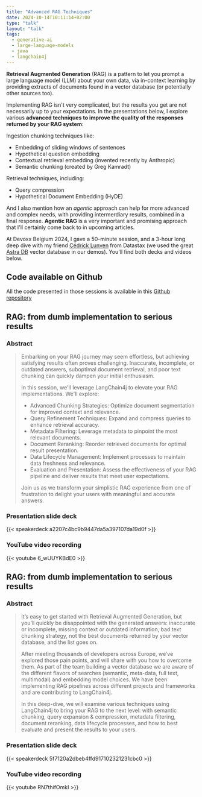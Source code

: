 ```yaml
---
title: "Advanced RAG Techniques"
date: 2024-10-14T10:11:14+02:00
type: "talk"
layout: "talk"
tags:
  - generative-ai
  - large-language-models
  - java
  - langchain4j
---
```


**Retrieval Augmented Generation** (RAG) is a pattern to let you prompt a large language model (LLM) about your own data, via in-context learning by providing extracts of documents found in a vector database (or potentially other sources too).

Implementing RAG isn't very complicated, but the results you get are not necessarily up to your expectations. In the presentations below, I explore various **advanced techniques to improve the quality of the responses returned by your RAG system**:

Ingestion chunking techniques like:

- Embedding of sliding windows of sentences
- Hypothetical question embedding
- Contextual retrieval embedding (invented recently by Anthropic)
- Semantic chunking (created by Greg Kamradt)

Retrieval techniques, including:

- Query compression
- Hypothetical Document Embedding (HyDE)

And I also mention how an _agentic_ approach can help for more advanced and complex needs, with providing intermerdiary results, combined in a final response. **Agentic RAG** is a very important and promising approach that I'll certainly come back to in upcoming articles.

At Devoxx Belgium 2024, I gave a 50-minute session, and a 3-hour long deep dive with my friend [Cédrick Lunven](https://x.com/clunven) from Datastax (we used the great [Astra DB](https://www.datastax.com/products/datastax-astra) vector database in our demos). You'll find both decks and videos below.

## Code available on Github

All the code presented in those sessions is available in this [Github repository](https://github.com/datastaxdevs/conference-2024-devoxx/)

## RAG: from dumb implementation to serious results

### Abstract

> Embarking on your RAG journey may seem effortless, but achieving satisfying results often proves challenging. Inaccurate, incomplete, or outdated answers, suboptimal document retrieval, and poor text chunking can quickly dampen your initial enthusiasm.
>
> In this session, we'll leverage LangChain4j to elevate your RAG implementations. We'll explore:
>
> - Advanced Chunking Strategies: Optimize document segmentation for improved context and relevance.
> - Query Refinement Techniques: Expand and compress queries to enhance retrieval accuracy.
> - Metadata Filtering: Leverage metadata to pinpoint the most relevant documents.
> - Document Reranking: Reorder retrieved documents for optimal result presentation.
> - Data Lifecycle Management: Implement processes to maintain data freshness and relevance.
> - Evaluation and Presentation: Assess the effectiveness of your RAG pipeline and deliver results that meet user expectations.
>
> Join us as we transform your simplistic RAG experience from one of frustration to delight your users with meaningful and accurate answers.

### Presentation slide deck

{{< speakerdeck a2207c4bc9b9447da5a397107da19d0f >}}

### YouTube video recording

{{< youtube 6_wUUYKBdE0 >}}

## RAG: from dumb implementation to serious results

### Abstract

> It’s easy to get started with Retrieval Augmented Generation, but you’ll quickly be disappointed with the generated answers: inaccurate or incomplete, missing context or outdated information, bad text chunking strategy, not the best documents returned by your vector database, and the list goes on.
>
> After meeting thousands of developers across Europe, we’ve explored those pain points, and will share with you how to overcome them. As part of the team building a vector database we are aware of the different flavors of searches (semantic, meta-data, full text, multimodal) and embedding model choices. We have been implementing RAG pipelines across different projects and frameworks and are contributing to LangChain4j.
>
> In this deep-dive, we will examine various techniques using LangChain4j to bring your RAG to the next level: with semantic chunking, query expansion & compression, metadata filtering, document reranking, data lifecycle processes, and how to best evaluate and present the results to your users.

### Presentation slide deck

{{< speakerdeck 5f7120a2dbeb4ffd917102321231cbc0 >}}

### YouTube video recording

{{< youtube RN7thifOmkI >}}
